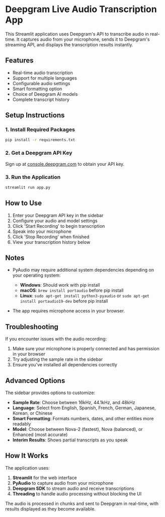 # Deepgram Live Audio Transcription App

This Streamlit application uses Deepgram's API to transcribe audio in real-time. It captures audio from your microphone, sends it to Deepgram's streaming API, and displays the transcription results instantly.

## Features

- Real-time audio transcription
- Support for multiple languages
- Configurable audio settings
- Smart formatting option
- Choice of Deepgram AI models
- Complete transcript history

## Setup Instructions

### 1. Install Required Packages

```bash
pip install -r requirements.txt
```

### 2. Get a Deepgram API Key

Sign up at [console.deepgram.com](https://console.deepgram.com/) to obtain your API key.

### 3. Run the Application

```bash
streamlit run app.py
```

## How to Use

1. Enter your Deepgram API key in the sidebar
2. Configure your audio and model settings
3. Click 'Start Recording' to begin transcription
4. Speak into your microphone
5. Click 'Stop Recording' when finished
6. View your transcription history below

## Notes

- PyAudio may require additional system dependencies depending on your operating system:
  - **Windows**: Should work with pip install
  - **macOS**: `brew install portaudio` before pip install
  - **Linux**: `sudo apt-get install python3-pyaudio` or `sudo apt-get install portaudio19-dev` before pip install

- The app requires microphone access in your browser.

## Troubleshooting

If you encounter issues with the audio recording:

1. Make sure your microphone is properly connected and has permission in your browser
2. Try adjusting the sample rate in the sidebar
3. Ensure you've installed all dependencies correctly

## Advanced Options

The sidebar provides options to customize:

- **Sample Rate**: Choose between 16kHz, 44.1kHz, and 48kHz
- **Language**: Select from English, Spanish, French, German, Japanese, Korean, or Chinese
- **Smart Formatting**: Formats numbers, dates, and other entities more readably
- **Model**: Choose between Nova-2 (fastest), Nova (balanced), or Enhanced (most accurate)
- **Interim Results**: Shows partial transcripts as you speak

## How It Works

The application uses:

1. **Streamlit** for the web interface
2. **PyAudio** to capture audio from your microphone
3. **Deepgram SDK** to stream audio and receive transcriptions
4. **Threading** to handle audio processing without blocking the UI

The audio is processed in chunks and sent to Deepgram in real-time, with results displayed as they become available.
